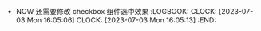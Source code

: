 - NOW 还需要修改 checkbox 组件选中效果
  :LOGBOOK:
  CLOCK: [2023-07-03 Mon 16:05:06]
  CLOCK: [2023-07-03 Mon 16:05:13]
  :END: